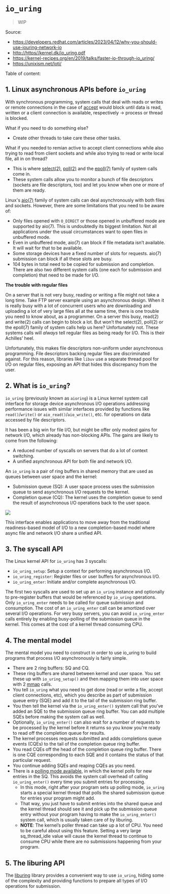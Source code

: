 # `io_uring`

> WIP

Source:

- <https://developers.redhat.com/articles/2023/04/12/why-you-should-use-iouring-network-io>
- <http://https//kernel.dk/io_uring.pdf>
- <https://kernel-recipes.org/en/2019/talks/faster-io-through-io_uring/>
- <https://unixism.net/loti/>

Table of content:

## 1. Linux asynchronous APIs before `io_uring`

With synchronous programming, system calls that deal with reads or writes or remote connections in the case of [accept](http://man7.org/linux/man-pages/man2/accept.2.html) would block until data is read, written or a client connection is available, respectively -> process or thread is blocked.

What if you need to do something else?

- Create other threads to take care these other tasks.

What if you needed to remian active to accept client connections while also trying to read from client sockets and while also trying to read or write local file, all in on thread?

- This is where [select(2)](http://man7.org/linux/man-pages/man2/select.2.html), [poll(2)](http://man7.org/linux/man-pages/man2/poll.2.html) and the [epoll(7)](http://man7.org/linux/man-pages/man7/epoll.7.html) family of system calls come in.
- These system calls allow you to monitor a bunch of file descriptors (sockets are file descriptors, too) and let you know when one or more of them are ready.

Linux's [aio(7)](http://man7.org/linux/man-pages/man7/aio.7.html) family of system calls can deal asynchronously with both files and sockets. However, there are some limitations that you need to be aware of:

- Only files opened with `O_DIRECT` or those opened in unbuffered mode are supported by aio(7). This is undoubtedly its biggest limitation. Not all applications under the usual circumstances want to open files in unbuffered mode.
- Even in unbuffered mode, aio(7) can block if file metadata isn’t available. It will wait for that to be available.
- Some storage devices have a fixed number of slots for requests. aio(7) submission can block if all these slots are busy.
- 104 bytes in total need to be copied for submission and completion. There are also two different system calls (one each for submission and completion) that need to be made for I/O.

**The trouble with regular files**

On a server that is not very busy, reading or writing a file might not take a long time. Take FTP server example using an asynchronous design. When it is really busy with a lot of concurrent users who are downloading and uploading a lot of very large files all at the same time, there is one trouble you need to know about, as a programmer. On a server this busy, read(2) and write(2) calls can begin to block a lot. But won’t the select(2), poll(2) or the epoll(7) family of system calls help us here? Unfortunately not. These systems calls will _always_ tell regular files as being ready for I/O. This is their Achilles’ heel.

Unfortunately, this makes file descriptors non-uniform under asynchronous programming. File descriptors backing regular files are discriminated against. For this reason, libraries like `libuv` use a separate thread pool for I/O on regular files, exposing an API that hides this discrepancy from the user.

## 2. What is `io_uring`?

`io_uring` (previously known as `aioring`) is a Linux kernel system call interface for storage device asynchronous I/O operations addressing performance issues with similar interfaces provided by functions like `read()`/`write()` or `aio_read()`/`aio_write()`, etc. for operations on data accessed by file descriptors.

It has been a big win for file I/O, but might be offer only modest gains for network I/O, which already has non-blocking APIs. The gains are likely to come from the following:

- A reduced number of syscalls on servers that do a lot of context switching.
- A unified asynchronous API for both file and network I/O.

An `io_uring` is a pair of ring buffers in shared memory that are used as queues between user space and the kernel:

- Submission queue (SQ): A user space process uses the submission queue to send asynchronous I/O requests to the kernel.
- Completion queue (CQ): The kernel uses the completion queue to send the result of asynchronous I/O operations back to the user space.

![](https://developers.redhat.com/sites/default/files/styles/article_floated/public/uring_0.png.webp?itok=kNKFe-On)

This interface enables applications to move away from the traditional readiness-based model of I/O to a new completion-based model where async file and network I/O share a unified API.

## 3. The syscall API

The Linux kernel API for `io_uring` has 3 syscalls:

- `io_uring_setup`: Setup a context for performing asynchronous I/O.
- `io_uring_register`: Register files or user buffers for asynchronous I/O.
- `io_uring_enter`: Initiate and/or complete asynchronous I/O.

The first two syscalls are used to set up an `io_uring` instance and optionally to pre-register buffers that would be referenced by `io_uring` operations. Only `io_uring_enter` needs to be called for queue submission and consumption. The cost of an `io_uring_enter` call can be amortized over several I/O operations. For very busy servers, you can avoid `io_uring_enter` calls entirely by enabling busy-polling of the submission queue in the kernel. This comes at the cost of a kernel thread consuming CPU.

## 4. The mental model

The mental model you need to construct in order to use io_uring to build programs that process I/O asynchronously is fairly simple.

- There are 2 ring buffers: SQ and CQ.
- These ring buffers are shared between kernel and user space. You set these up with `io_uring_setup()` and then mapping them into user space with 2 [mmap](http://man7.org/linux/man-pages/man2/mmap.2.html) calls.
- You tell `io_uring` what you need to get done (read or write a file, accept client connections, etc), which you describe as part of submission queue entry (SQE) and add it to the tail of the submission ring buffer.
- You then tell the kernel via the `io_uring_enter()` system call that you've added an SQE to the submission queue ring buffer. You can add multiple SQEs before making the system call as well.
- Optionally, `io_uring_enter()` can also wait for a number of requests to be processed by the kernel before it returns so you know you're ready to read off the completion queue for results.
- The kernel processes requests submitted and adds completions queue events (CQEs) to the tail of the completion queue ring buffer.
- You read CQEs off the head of the completion queue ring buffer. There is one CQE corresponding to each SQE and it contains the status of that particular request.
- You continue adding SQEs and reaping CQEs as you need.
- There is a [polling mode available](https://unixism.net/loti/tutorial/sq_poll.html#sq-poll), in which the kernel polls for new entries in the SQ. This avoids the system call overhead of calling `io_uring_enter()` every time you submit entries for processing.
  - In this mode, right after your program sets up polling mode, `io_uring` starts a special kernel thread that polls the shared submission queue for entries your program might add.
  - That way, you just have to submit entries into the shared queue and the kernel thread should see it and pick up the submission queue entry without your program having to make the `io_uring_enter()` system call, which is usually taken care of by liburing.
  - **NOTE**: The kernel’s poller thread can take up a lot of CPU. You need to be careful about using this feature. Setting a very large sq_thread_idle value will cause the kernel thread to continue to consume CPU while there are no submissions happening from your program.

## 5. The liburing API

The [liburing](https://github.com/axboe/liburing) library provides a convenient way to use `io_uring`, hiding some of the complexity and providing functions to prepare all types of I/O operations for submission.
